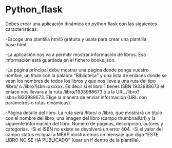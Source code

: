 # Python_flask
Debes crear una aplicación dinámica en python flask con las siguientes características:

-Escoge una plantilla html5 gratuita y úsala para crear una plantilla base.html.

-La aplicación nos va a permitir mostrar información de libros. Esa información está guardada en el fichero books.json.

-La página principal debe mostrar una página donde ponga vuestro nombre, un título con la palabra "Biblioteca" y una lista de enlaces donde se vean los nombres de todos los libros y que nos lleve a una ruta del tipo /libro/<isbn> o /libro?isbn=xxxxxx. Es decir si el libro 1 tienes ISBN 1933988673 el enlace nos llevara a la ruta /libro/1933988673 o a la URL /libro?isbn=1933988673. Elige la manera de enviar información (URL con parámetros o rutas dinámicas).
    
-Página detalle del libro. La ruta será /libro/<isbn> o /libro, que mostrará un título con el nombre del libro, una imagen del libro (campo thumbnailUrl) y la siguiente información del libro: Número de páginas, descripción, autores y categorías.
        -Si el ISBN no existe se devolverá un error 404.
        -Si el valor del campo status es igual a MEAP mostraremos un mensaje que diga "ESTE LIBRO NO SE HA PUBLICADO" (usar un if dentro de la plantilla).



